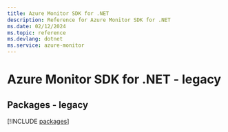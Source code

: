 ```yaml
---
title: Azure Monitor SDK for .NET
description: Reference for Azure Monitor SDK for .NET
ms.date: 02/12/2024
ms.topic: reference
ms.devlang: dotnet
ms.service: azure-monitor
---
```

# Azure Monitor SDK for .NET - legacy
## Packages - legacy
[!INCLUDE [packages](monitor-index.md)]